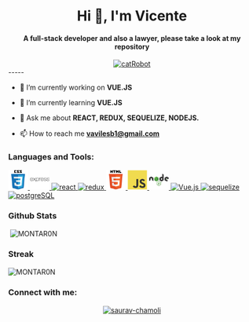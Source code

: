 <div align="center">
<h1 align="center">Hi 👋, I'm Vicente</h1>
<h4 align="center">A full-stack developer and also a lawyer, please take a look at my repository</h4>
</div>

<div align="center">
  <a href="https://github.com/MONTAR0N">
  <img  src="https://octodex.github.com/images/daftpunktocat-thomas.gif"
       alt="catRobot" 
    width="200" height="200"/></a>
</div>
-----


- 🔭 I’m currently working on **VUE.JS**

- 🌱 I’m currently learning **VUE.JS**

- 💬 Ask me about **REACT, REDUX, SEQUELIZE, NODEJS.**

- 📫 How to reach me **vavilesb1@gmail.com**

<h3 align="left">Languages and Tools:</h3>
<p align="left"> <a href="https://www.w3schools.com/css/" target="_blank"> <img src="https://raw.githubusercontent.com/devicons/devicon/master/icons/css3/css3-original-wordmark.svg" alt="css3" width="40" height="40"/> </a> <a href="https://expressjs.com" target="_blank"> <img src="https://raw.githubusercontent.com/devicons/devicon/master/icons/express/express-original-wordmark.svg" alt="express" width="40" height="40"/> </a> <a href="https://es.react.dev/" target="_blank"> <img src="https://www.vectorlogo.zone/logos/reactjs/reactjs-icon.svg" alt="react" width="40" height="40"/> </a><a href="https://es.redux.js.org/" target="_blank"> <img src="https://www.svgrepo.com/show/303557/redux-logo.svg" alt="redux" width="40" height="40"/> </a> <a href="https://www.w3.org/html/" target="_blank"> <img src="https://raw.githubusercontent.com/devicons/devicon/master/icons/html5/html5-original-wordmark.svg" alt="html5" width="40" height="40"/> </a> <a href="https://developer.mozilla.org/en-US/docs/Web/JavaScript" target="_blank"> <img src="https://raw.githubusercontent.com/devicons/devicon/master/icons/javascript/javascript-original.svg" alt="javascript" width="40" height="40"/> </a> <a href="https://nodejs.org" target="_blank"> <img src="https://raw.githubusercontent.com/devicons/devicon/master/icons/nodejs/nodejs-original-wordmark.svg" alt="nodejs" width="40" height="40"/> </a> <a href="https://vuejs.org//" target="_blank"> <img src="https://www.vectorlogo.zone/logos/vuejs/vuejs-icon.svg" alt="Vue.js" width="40" height="40"/> </a> <a href="https://sequelize.org/" target="_blank"> <img src="https://www.vectorlogo.zone/logos/sequelizejs/sequelizejs-icon.svg" alt="sequelize" width="40" height="40"/> </a> <a href="https://www.postgresql.org/" target="_blank"> <img src="https://www.vectorlogo.zone/logos/postgresql/postgresql-icon.svg" alt="postgreSQL" width="40" height="40"/> </a> 
  </p>

<h3 align="left">Github Stats </h3>
<p>&nbsp;<img align="center" src="https://github-readme-stats.vercel.app/api?username=MONTAR0N&show_icons=true&locale=en" alt="MONTAR0N" /></p>

<h3 align="left">Streak</h3>
<p><img align="center" src="https://github-readme-streak-stats.herokuapp.com/?user=MONTAR0N&" alt="MONTAR0N" /></p>

<h3 align="left">Connect with me:</h3>
<p align="center">
<a href="https://www.linkedin.com/in/vicente-avil%C3%A9s-93a63b171/" target="blank"><img align="center" src="https://cdn.jsdelivr.net/npm/simple-icons@3.0.1/icons/linkedin.svg" alt="saurav-chamoli" height="30" width="40" /></a>
